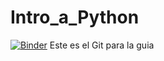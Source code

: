 # Intro_a_Python
[![Binder](https://mybinder.org/badge_logo.svg)](https://mybinder.org/v2/gh/ThamaraM/Intro_a_Python.git/master)
Este es el Git para la guia
